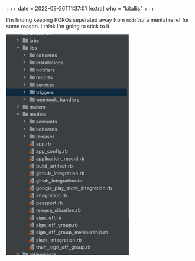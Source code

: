 +++
date = 2022-09-26T11:37:01
[extra]
who = "kitallis"
+++

I'm finding keeping POROs seperated away from `models/` a mental relief for some reason. I think I'm going to stick to it.

![](/images/dir.png)
